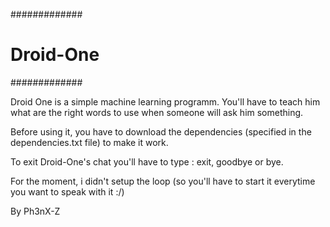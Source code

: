 #############
# Droid-One #
#############

Droid One is a simple machine learning programm.
You'll have to teach him what are the right words to use when someone will ask him something.

Before using it, you have to download the dependencies (specified in the dependencies.txt file) to make it work.

To exit Droid-One's chat you'll have to type : exit, goodbye or bye.

For the moment, i didn't setup the loop (so you'll have to start it everytime you want to speak with it :/)

By Ph3nX-Z

